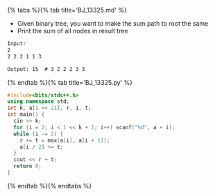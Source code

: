 {% tabs %}{% tab title='BJ_13325.md' %}

* Given binary tree, you want to make the sum path to root the same
* Print the sum of all nodes in result tree

```txt
Input:
2
2 2 2 1 1 3

Output: 15  # 3 2 2 2 3 3
```

{% endtab %}{% tab title='BJ_13325.py' %}

```cpp
#include<bits/stdc++.h>
using namespace std;
int k, a[1 << 21], r, i, t;
int main() {
  cin >> k;
  for (i = 2; i < 1 << k + 1; i++) scanf("%d", a + i);
  while (i -= 2) {
    r += t = max(a[i], a[i + 1]);
    a[i / 2] += t;
  }
  cout << r + t;
  return 0;
}
```

{% endtab %}{% endtabs %}
